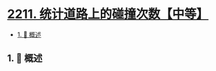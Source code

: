 # [2211. 统计道路上的碰撞次数【中等】](https://github.com/Tdahuyou/TNotes.leetcode/tree/main/notes/2211.%20%E7%BB%9F%E8%AE%A1%E9%81%93%E8%B7%AF%E4%B8%8A%E7%9A%84%E7%A2%B0%E6%92%9E%E6%AC%A1%E6%95%B0%E3%80%90%E4%B8%AD%E7%AD%89%E3%80%91)

<!-- region:toc -->

- [1. 📝 概述](#1--概述)

<!-- endregion:toc -->

## 1. 📝 概述
